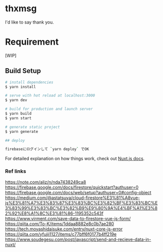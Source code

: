 # thxmsg

I'd like to say thank you.

# Requirement

[WIP]


## Build Setup

```bash
# install dependencies
$ yarn install

# serve with hot reload at localhost:3000
$ yarn dev

# build for production and launch server
$ yarn build
$ yarn start

# generate static project
$ yarn generate

## deploy

firebaseにログインして `yarn deploy` でOK

```

For detailed explanation on how things work, check out [Nuxt.js docs](https://nuxtjs.org).

### Ref links

https://note.com/aliz/n/nda7438249ca8
https://firebase.google.com/docs/firestore/quickstart?authuser=0
https://firebase.google.com/docs/web/setup?authuser=0#config-object
https://medium.com/@astatsuya/cloud-firestore%E3%81%A8vue-js%E3%81%A7%E3%83%87%E3%83%BC%E3%82%BF%E3%83%BC%E3%83%99%E3%83%BC%E3%82%B9%E9%80%9A%E4%BF%A1%E3%82%92%E8%A1%8C%E3%81%86-1195352c543f
https://www.virment.com/save-data-to-firestore-vue-js-form/
https://qiita.com/To-K/items/1ddaa8882e8c0b7ae280
https://tech.moyashidaisuke.com/entry/nuxt-core-js-error
https://qiita.com/yfujii1127/items/c77bff6f0177b4ff219e
https://www.soudegesu.com/post/javascript/send-and-recieve-data-in-nuxt/
